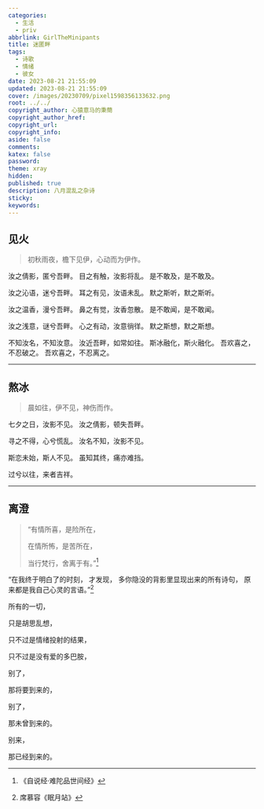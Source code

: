 ```yaml
---
categories:
  - 生活
  - priv
abbrlink: GirlTheMinipants
title: 迷匿畔
tags:
  - 诗歌
  - 情绪
  - 彼女
date: 2023-08-21 21:55:09
updated: 2023-08-21 21:55:09
cover: /images/20230709/pixel1598356133632.png
root: ../../
copyright_author: 心猿意马的秉蕳
copyright_author_href: 
copyright_url: 
copyright_info: 
aside: false
comments: 
katex: false
password: 
theme: xray
hidden: 
published: true
description: 八月混乱之杂诗
sticky: 
keywords:
---
```


## 见火
> 初秋雨夜，檐下见伊，心动而为伊作。


汝之倩影，匿兮吾畔。
目之有触，汝影将乱。
是不敢及，是不敢及。

汝之沁语，迷兮吾畔。
耳之有见，汝语未乱。
默之斯听，默之斯听。

汝之温香，漫兮吾畔。
鼻之有觉，汝香忽散。
是不敢闻，是不敢闻。

汝之浅意，谜兮吾畔。
心之有动，汝意徜徉。
默之斯想，默之斯想。

不知汝名，不知汝意。
汝近吾畔，如常如往。
斯冰融化，斯火融化。
吾欢喜之，不忍破之。
吾欢喜之，不忍离之。

---

## 熬冰

> 晨如往，伊不见，神伤而作。

七夕之日，汝影不见。
汝之倩影，顿失吾畔。

寻之不得，心兮慌乱。
汝名不知，汝影不见。

斯恋未始，斯人不见。
虽知其终，痛亦难挡。

过兮以往，来者吉祥。

---

## 离澄
>“有情所喜，是险所在，
>
>在情所怖，是苦所在，
>
>当行梵行，舍离于有。”[^2]

“在我终于明白了的时刻，
才发现，
多你隐没的背影里显现出来的所有诗句，
原来都是我自己心灵的言语。”[^1]

所有的一切，

只是胡思乱想，

只不过是情绪投射的结果，

只不过是没有爱的多巴胺，

别了，

那将要到来的，

别了，

那未曾到来的。

别来，

那已经到来的。

[^1]: 席慕容《眠月站》
[^2]: 《自说经·难陀品世间经》